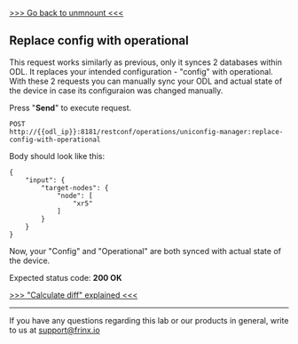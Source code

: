 [>>> Go back to unmnount  <<<](8.md) 

## Replace config with operational

This request works similarly as previous, only it synces 2 databases within ODL. It replaces your intended configuration - "config" with operational. With these 2 requests you can manually sync your ODL and actual state of the device in case its configuraion was changed manually.

Press "**Send**" to execute request.

```
POST
http://{{odl_ip}}:8181/restconf/operations/uniconfig-manager:replace-config-with-operational
```

Body should look like this:

```
{
    "input": {
        "target-nodes": {
            "node": [
                "xr5"
            ]
        }
    }
}
```
Now, your "Config" and "Operational" are both synced with actual state of the device.

Expected status code: **200 OK**

[>>> "Calculate diff" explained <<<](13.md)

---
If you have any questions regarding this lab or our products in general, write to us at [support@frinx.io](mailto:support@frinx.io)